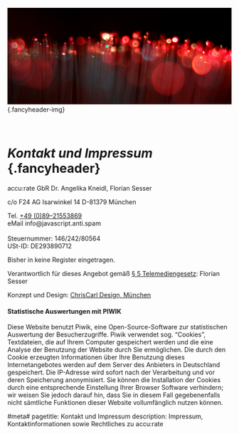 ![](/img/accurate-bild-start.jpg) {.fancyheader-img}
# <br /> *Kontakt und Impressum* {.fancyheader}

<div class="vcard">
<span class="org">accu:rate GbR</span>
<span class="fn">Dr. Angelika Kneidl, Florian Sesser</span>
<p class="adr">
<span class="extended-address">c/o F24 AG</span>
<span class="street-address">Isarwinkel 14</span>
<span class="postal-code">D-81379</span> <span class="locality">M&uuml;nchen</span>
</p>
Tel. <a class="tel" href="tel:+498921553869">+49 (0)89&ndash;21553869</a><br />
eMail <span class="email mailadresse" data-to="info">info@javascript.anti.spam</span>
</div>

<br />
Steuernummer: 146/242/80564<br />
USt-ID: DE293890712

Bisher in keine Register eingetragen.

Verantwortlich für dieses Angebot gemäß [§ 5 Telemediengesetz](http://www.gesetze-im-internet.de/tmg/__5.html): Florian Sesser

Konzept und Design: <a href="http://www.chriscarl.de/" target="_blank" title="ChrisCarl Design, München. Informieren, begeistern, prägen.">ChrisCarl Design, München</a>

#### Statistische Auswertungen mit PIWIK
Diese Website benutzt Piwik, eine Open-Source-Software zur statistischen Auswertung der Besucherzugriffe. Piwik verwendet sog. “Cookies”, Textdateien, die auf Ihrem Computer gespeichert werden und die eine Analyse der Benutzung der Website durch Sie ermöglichen. Die durch den Cookie erzeugten Informationen über Ihre Benutzung dieses Internetangebotes werden auf dem Server des Anbieters in Deutschland gespeichert. Die IP-Adresse wird sofort nach der Verarbeitung und vor deren Speicherung anonymisiert. Sie können die Installation der Cookies durch eine entsprechende Einstellung Ihrer Browser Software verhindern; wir weisen Sie jedoch darauf hin, dass Sie in diesem Fall gegebenenfalls nicht sämtliche Funktionen dieser Website vollumfänglich nutzen können.


#meta#
pagetitle: Kontakt und Impressum
description: Impressum, Kontaktinformationen sowie Rechtliches zu accu:rate

